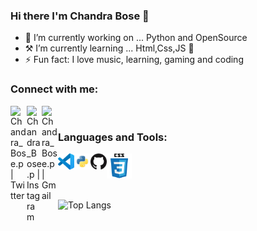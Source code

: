 
### Hi there I'm Chandra Bose 👋


- 🔭 I’m currently working on ... Python and OpenSource
-  ⚒ I’m currently learning ... Html,Css,JS 🤣
- ⚡ Fun fact: I love music, learning, gaming and coding

### Connect with me:  

  <a href="https://twitter.com/Chandra_Bose31">
    <img align="left" alt="Chandra_Bose.p | Twitter" width="26px" src="https://github.com/TheDudeThatCode/TheDudeThatCode/blob/master/Assets/Twitter.svg" />
  </a>
  <a href="https://www.instagram.com/chandra_bose.p/">
    <img align="left" alt="Chandra_Bose.p | Instagram" width="24px" src="https://github.com/TheDudeThatCode/TheDudeThatCode/blob/master/Assets/Instagram.svg" />
  </a>
  <a href="mailto:chandrabosep3112@gmail.com">
    <img align="left" alt="Chandra_Bose.p | Gmail" width="26px" src="https://github.com/TheDudeThatCode/TheDudeThatCode/blob/master/Assets/Gmail.svg" />
  </a>
 
<br />

### Languages and Tools:

<img align="left" alt="Visual Studio Code" width="26px" src="https://raw.githubusercontent.com/github/explore/80688e429a7d4ef2fca1e82350fe8e3517d3494d/topics/visual-studio-code/visual-studio-code.png" />
<img align="left" alt="Python" width="26px" src="https://raw.githubusercontent.com/github/explore/80688e429a7d4ef2fca1e82350fe8e3517d3494d/topics/python/python.png" />
<img align="left" alt="GitHub" width="26px" src="https://raw.githubusercontent.com/github/explore/78df643247d429f6cc873026c0622819ad797942/topics/github/github.png" />
<p align="left"> <a href="https://www.w3schools.com/css/" target="_blank" rel="noreferrer"> <img src="https://raw.githubusercontent.com/devicons/devicon/master/icons/css3/css3-original-wordmark.svg" alt="css3" width="40" height="40"/> </a>


<br />
<br />

![Top Langs](https://github-readme-stats.vercel.app/api/top-langs/?username=chandrabosep&layout=compact)


